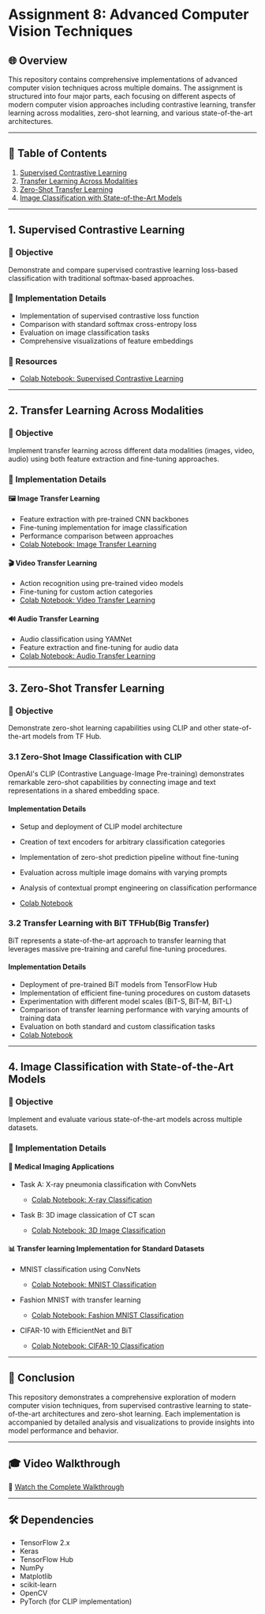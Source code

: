 # Assignment 8: Advanced Computer Vision Techniques

## 🌐 Overview

This repository contains comprehensive implementations of advanced computer vision techniques across multiple domains. The assignment is structured into four major parts, each focusing on different aspects of modern computer vision approaches including contrastive learning, transfer learning across modalities, zero-shot learning, and various state-of-the-art architectures.

---

## 📑 Table of Contents

1. [Supervised Contrastive Learning](#1-supervised-contrastive-learning)
2. [Transfer Learning Across Modalities](#2-transfer-learning-across-modalities)
3. [Zero-Shot Transfer Learning](#3-zero-shot-transfer-learning)
4. [Image Classification with State-of-the-Art Models](#4-image-classification-with-state-of-the-art-models)

---

## 1. Supervised Contrastive Learning

### 🎯 Objective

Demonstrate and compare supervised contrastive learning loss-based classification with traditional softmax-based approaches.

### 📝 Implementation Details

- Implementation of supervised contrastive loss function
- Comparison with standard softmax cross-entropy loss
- Evaluation on image classification tasks
- Comprehensive visualizations of feature embeddings

### 🔗 Resources

- [Colab Notebook: Supervised Contrastive Learning](https://colab.research.google.com/drive/1LzQarso3f_nrwuT2Nl_D0I9y29yQ6_TW?usp=sharing)

---

## 2. Transfer Learning Across Modalities

### 🎯 Objective

Implement transfer learning across different data modalities (images, video, audio) using both feature extraction and fine-tuning approaches.

### 📝 Implementation Details

#### 🖼️ Image Transfer Learning

- Feature extraction with pre-trained CNN backbones
- Fine-tuning implementation for image classification
- Performance comparison between approaches
- [Colab Notebook: Image Transfer Learning](https://colab.research.google.com/drive/1tQ9UFTz8o7D0GNF1FZk1v0Dh27icVtaN?usp=sharing)

#### 🎬 Video Transfer Learning

- Action recognition using pre-trained video models
- Fine-tuning for custom action categories
- [Colab Notebook: Video Transfer Learning](https://colab.research.google.com/drive/1egIgFaEEaLdcl-UnazX0pG6pSuMphyMt?usp=sharing)

#### 🔊 Audio Transfer Learning

- Audio classification using YAMNet
- Feature extraction and fine-tuning for audio data
- [Colab Notebook: Audio Transfer Learning](https://colab.research.google.com/drive/16cdZRU-_N_7IHLmUgLdtG7ODSvZjZjNY?usp=sharing)

---

## 3. Zero-Shot Transfer Learning

### 🎯 Objective

Demonstrate zero-shot learning capabilities using CLIP and other state-of-the-art models from TF Hub.

### 3.1 Zero-Shot Image Classification with CLIP

OpenAI's CLIP (Contrastive Language-Image Pre-training) demonstrates remarkable zero-shot capabilities by connecting image and text representations in a shared embedding space.

#### Implementation Details

- Setup and deployment of CLIP model architecture
- Creation of text encoders for arbitrary classification categories
- Implementation of zero-shot prediction pipeline without fine-tuning
- Evaluation across multiple image domains with varying prompts
- Analysis of contextual prompt engineering on classification performance

- [Colab Notebook](https://colab.research.google.com/drive/1kt-GT7P_3hlfKktUOuGj1yyRHcBvXBuL?usp=sharing)

### 3.2 Transfer Learning with BiT TFHub(Big Transfer)

BiT represents a state-of-the-art approach to transfer learning that leverages massive pre-training and careful fine-tuning procedures.

#### Implementation Details

- Deployment of pre-trained BiT models from TensorFlow Hub
- Implementation of efficient fine-tuning procedures on custom datasets
- Experimentation with different model scales (BiT-S, BiT-M, BiT-L)
- Comparison of transfer learning performance with varying amounts of training data
- Evaluation on both standard and custom classification tasks
- [Colab Notebook](https://colab.research.google.com/drive/1zls_IhGejN9zfhYhgW4kFiLH6HY_gTvN?usp=sharing)

---

## 4. Image Classification with State-of-the-Art Models

### 🎯 Objective

Implement and evaluate various state-of-the-art models across multiple datasets.

### 📝 Implementation Details

#### 🏥 Medical Imaging Applications

- Task A: X-ray pneumonia classification with ConvNets

  - [Colab Notebook: X-ray Classification](https://colab.research.google.com/drive/1VFL--iuljaGaRAJ7Xj2HjZs9byPv8C8n?usp=sharing)

- Task B: 3D image classication of CT scan
  - [Colab Notebook: 3D Image Classification](https://colab.research.google.com/drive/1lpuQlKwbYzpePVS6G3JjqVYNQBc-gUyF?usp=sharing)

#### 📊 Transfer learning Implementation for Standard Datasets

- MNIST classification using ConvNets

  - [Colab Notebook: MNIST Classification](https://colab.research.google.com/drive/1jhN88eDpBFdm32FTMRFg_8pet08Vh-Ww?usp=sharing)

- Fashion MNIST with transfer learning

  - [Colab Notebook: Fashion MNIST Classification](https://colab.research.google.com/drive/1Y08aCCfbebnYviMWvgDjC13iPUUpqPaq?usp=sharing)

- CIFAR-10 with EfficientNet and BiT
  - [Colab Notebook: CIFAR-10 Classification](https://colab.research.google.com/drive/1MxkO72GwnIGEtM9x7OrMnwjayIe6uBuT?usp=sharing)

---

## 📝 Conclusion

This repository demonstrates a comprehensive exploration of modern computer vision techniques, from supervised contrastive learning to state-of-the-art architectures and zero-shot learning. Each implementation is accompanied by detailed analysis and visualizations to provide insights into model performance and behavior.

---

## 🎓 Video Walkthrough

🎥 [Watch the Complete Walkthrough](https://youtu.be/ADrqzDJj35o)

---

## 🛠️ Dependencies

- TensorFlow 2.x
- Keras
- TensorFlow Hub
- NumPy
- Matplotlib
- scikit-learn
- OpenCV
- PyTorch (for CLIP implementation)
